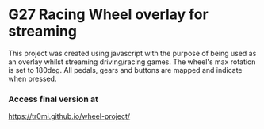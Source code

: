 # G27 Racing Wheel overlay for streaming

This project was created using javascript with the purpose of being used as an overlay whilst streaming driving/racing games. The wheel's max rotation is set to 180deg. All pedals, gears and buttons are mapped and indicate when pressed.

### Access final version at
<a href="https://tr0mi.github.io/wheel-project/" target="_blank">https://tr0mi.github.io/wheel-project/</a>



